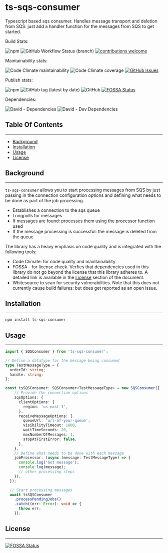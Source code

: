 # ts-sqs-consumer

Typescript based sqs consumer. Handles message transport and deletion from SQS: just add a handler function for the messages from SQS to get started.

Build Stats:

![npm](https://img.shields.io/npm/dm/ts-sqs-consumer)
![GitHub Workflow Status (branch)](https://github.com/sshivananda/ts-sqs-consumer/workflows/Node.js%20CI/badge.svg?event=push)
[![contributions welcome](https://img.shields.io/badge/contributions-welcome-brightgreen.svg)](https://github.com/sshivananda/ts-sqs-consumer/issues)

Maintainability stats:

![Code Climate maintainability](https://img.shields.io/codeclimate/maintainability-percentage/sshivananda/ts-sqs-consumer)
![Code Climate coverage](https://img.shields.io/codeclimate/coverage/sshivananda/ts-sqs-consumer)
[![GitHub issues](https://img.shields.io/github/issues/sshivananda/ts-sqs-consumer?label=Open%20Issues)](https://github.com/sshivananda/ts-sqs-consumer/issues)

Publish stats:

![npm](https://img.shields.io/npm/v/ts-sqs-consumer)
![GitHub tag (latest by date)](https://img.shields.io/github/v/tag/sshivananda/ts-sqs-consumer?label=GIT%20TAG)
![GitHub](https://img.shields.io/github/license/sshivananda/ts-sqs-consumer)
[![FOSSA Status](https://app.fossa.io/api/projects/git%2Bgithub.com%2Fsshivananda%2Fts-sqs-consumer.svg?type=shield)](https://app.fossa.io/projects/git%2Bgithub.com%2Fsshivananda%2Fts-sqs-consumer?ref=badge_shield)

Dependencies:

![David - Dependencies](https://img.shields.io/david/sshivananda/ts-sqs-consumer)
![David - Dev Dependencies](https://img.shields.io/david/dev/sshivananda/ts-sqs-consumer?color=green)

## Table Of Contents

---

- [Background](#background)
- [Installation](#installation)
- [Usage](#usage)
- [License](#license)

## Background

---
`ts-sqs-consumer` allows you to start processing messages from SQS by just
passing in the connection configuration options and defining what needs to
be done as part of the job processing.

- Establishes a connection to the sqs queue
- Longpolls for messages
- If messages are found: processes them using the processor function used
- If the message processing is successful: the message is deleted from the queue

The library has a heavy emphasis on code quality and is integrated with
the following tools:

- Code Climate: for code quality and maintainability
- FOSSA - for license check. Verfies that dependencies used in this library
do not go beyond the license that this library adheres to. A detailed link
is available in the [License](##License) section of the document.
- Whitesource to scan for security vulnerabilities. Note that this does not
currently cause build failures: but does get reported as an open issue.

## Installation

---

```bash
npm install ts-sqs-consumer
```

## Usage

---

```ts
import { SQSConsumer } from 'ts-sqs-consumer';

// Define a datatype for the message being consumed
type TestMessageType = {
  orderId: string;
  handle: string;
};

const tsSQSConsumer: SQSConsumer<TestMessageType> = new SQSConsumer({
    // Provide the connection options
    sqsOptions: {
      clientOptions: {
        region: 'us-east-1',
      },
      receiveMessageOptions: {
        queueUrl: 'url-of-your-queue',
        visibilityTimeout: 1800,
        waitTimeSeconds: 20,
        maxNumberOfMessages: 1,
        stopAtFirstError: false,
      },
    },
    // Define what needs to be done with each message
    jobProcessor: (async (message: TestMessageType) => {
      console.log('Got message');
      console.log(message);
      // other processing steps
    }),
  });

  // Start processing messages
  await tsSQSConsumer
    .processPendingJobs()
    .catch((err: Error): void => {
      throw err;
    });
```

## License

---
[![FOSSA Status](https://app.fossa.io/api/projects/git%2Bgithub.com%2Fsshivananda%2Fts-sqs-consumer.svg?type=large)](https://app.fossa.io/projects/git%2Bgithub.com%2Fsshivananda%2Fts-sqs-consumer?ref=badge_large)
